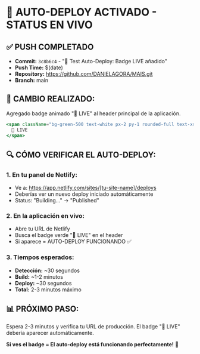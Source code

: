 # 🚀 AUTO-DEPLOY ACTIVADO - STATUS EN VIVO

## ✅ **PUSH COMPLETADO**
- **Commit:** `3c8b6c4` - "🧪 Test Auto-Deploy: Badge LIVE añadido"
- **Push Time:** $(date)
- **Repository:** https://github.com/DANIELAGORA/MAIS.git
- **Branch:** main

## 🎯 **CAMBIO REALIZADO:**
Agregado badge animado "🚀 LIVE" al header principal de la aplicación.

```jsx
<span className="bg-green-500 text-white px-2 py-1 rounded-full text-xs font-medium ml-2 animate-pulse">
  🚀 LIVE
</span>
```

## 🔍 **CÓMO VERIFICAR EL AUTO-DEPLOY:**

### **1. En tu panel de Netlify:**
- Ve a: https://app.netlify.com/sites/[tu-site-name]/deploys
- Deberías ver un nuevo deploy iniciado automáticamente
- Status: "Building..." → "Published"

### **2. En la aplicación en vivo:**
- Abre tu URL de Netlify
- Busca el badge verde "🚀 LIVE" en el header
- Si aparece = AUTO-DEPLOY FUNCIONANDO ✅

### **3. Tiempos esperados:**
- **Detección:** ~30 segundos
- **Build:** ~1-2 minutos  
- **Deploy:** ~30 segundos
- **Total:** 2-3 minutos máximo

## 📊 **PRÓXIMO PASO:**
Espera 2-3 minutos y verifica tu URL de producción. El badge "🚀 LIVE" debería aparecer automáticamente.

**Si ves el badge = El auto-deploy está funcionando perfectamente!** 🎉